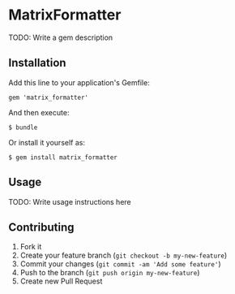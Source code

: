 # MatrixFormatter

TODO: Write a gem description

## Installation

Add this line to your application's Gemfile:

    gem 'matrix_formatter'

And then execute:

    $ bundle

Or install it yourself as:

    $ gem install matrix_formatter

## Usage

TODO: Write usage instructions here

## Contributing

1. Fork it
2. Create your feature branch (`git checkout -b my-new-feature`)
3. Commit your changes (`git commit -am 'Add some feature'`)
4. Push to the branch (`git push origin my-new-feature`)
5. Create new Pull Request
